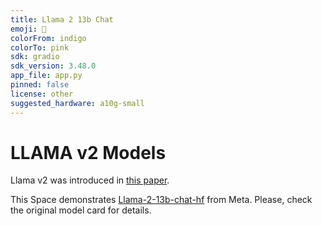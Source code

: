 ```yaml
---
title: Llama 2 13b Chat
emoji: 🦙
colorFrom: indigo
colorTo: pink
sdk: gradio
sdk_version: 3.48.0
app_file: app.py
pinned: false
license: other
suggested_hardware: a10g-small
---
```


# LLAMA v2 Models

Llama v2 was introduced in [this paper](https://arxiv.org/abs/2307.09288).

This Space demonstrates [Llama-2-13b-chat-hf](meta-llama/Llama-2-13b-chat-hf) from Meta. Please, check the original model card for details.
